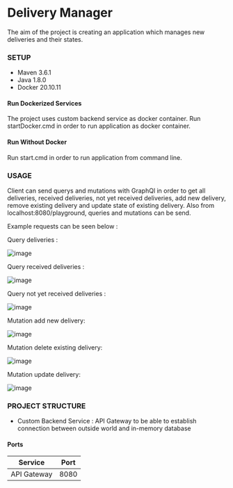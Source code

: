 # Delivery Manager
The aim of the project is creating an application which manages new deliveries and their states.

### SETUP
- Maven 3.6.1
- Java 1.8.0
- Docker 20.10.11

#### Run Dockerized Services
The project uses custom backend service as docker container. Run startDocker.cmd in order to run application as docker container.

#### Run Without Docker
Run start.cmd in order to run application from command line.

### USAGE

Client can send querys and mutations with GraphQl in order to get all deliveries, received deliveries, 
not yet received deliveries, add new delivery, remove existing delivery and update state of existing delivery.
Also from localhost:8080/playground, queries and mutations can be send.

Example requests can be seen below : 

Query deliveries : 

![image](https://user-images.githubusercontent.com/45763123/145734056-84b638b6-db17-494b-bc4a-33dfd638e0fd.png)

Query received deliveries :

![image](https://user-images.githubusercontent.com/45763123/145734078-d788cbc9-e690-4a3c-8e37-9b372238c387.png)

Query not yet received deliveries :

![image](https://user-images.githubusercontent.com/45763123/145734107-6ef8ef04-7cfd-4365-b783-07c8486e54fc.png)

Mutation add new delivery:

![image](https://user-images.githubusercontent.com/45763123/145734184-4e78855f-beb2-42a8-bcd2-16e2511fb937.png)

Mutation delete existing delivery:

![image](https://user-images.githubusercontent.com/45763123/145734247-a623eaa9-4379-4e69-be31-bb6ca20c1cf4.png)

Mutation update delivery:

![image](https://user-images.githubusercontent.com/45763123/145734274-227c8123-5157-4a0f-b06f-a5083181b38e.png)

### PROJECT STRUCTURE

- Custom Backend Service : API Gateway to be able to establish connection between outside world and in-memory database

#### Ports
| Service 	| Port 	|
|-	|-	|
| API Gateway 	| 8080 	|
